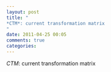 ```yaml
---
layout: post
title: "
*CTM*: current transformation matrix
"
date: 2011-04-25 00:05
comments: true
categories: 
---
```


*CTM*: current transformation matrix

